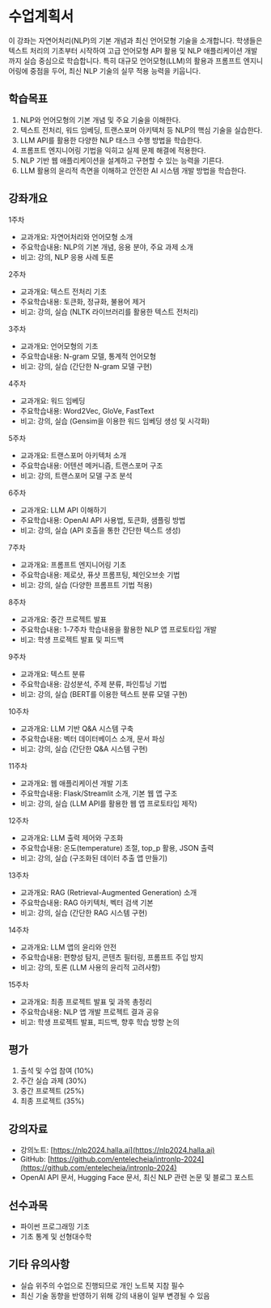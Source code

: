 # 수업계획서

이 강좌는 자연어처리(NLP)의 기본 개념과 최신 언어모형 기술을 소개합니다. 학생들은 텍스트 처리의 기초부터 시작하여 고급 언어모형 API 활용 및 NLP 애플리케이션 개발까지 실습 중심으로 학습합니다. 특히 대규모 언어모형(LLM)의 활용과 프롬프트 엔지니어링에 중점을 두어, 최신 NLP 기술의 실무 적용 능력을 키웁니다.

## 학습목표

1. NLP와 언어모형의 기본 개념 및 주요 기술을 이해한다.
2. 텍스트 전처리, 워드 임베딩, 트랜스포머 아키텍처 등 NLP의 핵심 기술을 실습한다.
3. LLM API를 활용한 다양한 NLP 태스크 수행 방법을 학습한다.
4. 프롬프트 엔지니어링 기법을 익히고 실제 문제 해결에 적용한다.
5. NLP 기반 웹 애플리케이션을 설계하고 구현할 수 있는 능력을 기른다.
6. LLM 활용의 윤리적 측면을 이해하고 안전한 AI 시스템 개발 방법을 학습한다.

## 강좌개요

1주차

- 교과개요: 자연어처리와 언어모형 소개
- 주요학습내용: NLP의 기본 개념, 응용 분야, 주요 과제 소개
- 비고: 강의, NLP 응용 사례 토론

2주차

- 교과개요: 텍스트 전처리 기초
- 주요학습내용: 토큰화, 정규화, 불용어 제거
- 비고: 강의, 실습 (NLTK 라이브러리를 활용한 텍스트 전처리)

3주차

- 교과개요: 언어모형의 기초
- 주요학습내용: N-gram 모델, 통계적 언어모형
- 비고: 강의, 실습 (간단한 N-gram 모델 구현)

4주차

- 교과개요: 워드 임베딩
- 주요학습내용: Word2Vec, GloVe, FastText
- 비고: 강의, 실습 (Gensim을 이용한 워드 임베딩 생성 및 시각화)

5주차

- 교과개요: 트랜스포머 아키텍처 소개
- 주요학습내용: 어텐션 메커니즘, 트랜스포머 구조
- 비고: 강의, 트랜스포머 모델 구조 분석

6주차

- 교과개요: LLM API 이해하기
- 주요학습내용: OpenAI API 사용법, 토큰화, 샘플링 방법
- 비고: 강의, 실습 (API 호출을 통한 간단한 텍스트 생성)

7주차

- 교과개요: 프롬프트 엔지니어링 기초
- 주요학습내용: 제로샷, 퓨샷 프롬프팅, 체인오브솟 기법
- 비고: 강의, 실습 (다양한 프롬프트 기법 적용)

8주차

- 교과개요: 중간 프로젝트 발표
- 주요학습내용: 1-7주차 학습내용을 활용한 NLP 앱 프로토타입 개발
- 비고: 학생 프로젝트 발표 및 피드백

9주차

- 교과개요: 텍스트 분류
- 주요학습내용: 감성분석, 주제 분류, 파인튜닝 기법
- 비고: 강의, 실습 (BERT를 이용한 텍스트 분류 모델 구현)

10주차

- 교과개요: LLM 기반 Q&A 시스템 구축
- 주요학습내용: 벡터 데이터베이스 소개, 문서 파싱
- 비고: 강의, 실습 (간단한 Q&A 시스템 구현)

11주차

- 교과개요: 웹 애플리케이션 개발 기초
- 주요학습내용: Flask/Streamlit 소개, 기본 웹 앱 구조
- 비고: 강의, 실습 (LLM API를 활용한 웹 앱 프로토타입 제작)

12주차

- 교과개요: LLM 출력 제어와 구조화
- 주요학습내용: 온도(temperature) 조절, top_p 활용, JSON 출력
- 비고: 강의, 실습 (구조화된 데이터 추출 앱 만들기)

13주차

- 교과개요: RAG (Retrieval-Augmented Generation) 소개
- 주요학습내용: RAG 아키텍처, 벡터 검색 기본
- 비고: 강의, 실습 (간단한 RAG 시스템 구현)

14주차

- 교과개요: LLM 앱의 윤리와 안전
- 주요학습내용: 편향성 탐지, 콘텐츠 필터링, 프롬프트 주입 방지
- 비고: 강의, 토론 (LLM 사용의 윤리적 고려사항)

15주차

- 교과개요: 최종 프로젝트 발표 및 과목 총정리
- 주요학습내용: NLP 앱 개발 프로젝트 결과 공유
- 비고: 학생 프로젝트 발표, 피드백, 향후 학습 방향 논의

## 평가

1. 출석 및 수업 참여 (10%)
2. 주간 실습 과제 (30%)
3. 중간 프로젝트 (25%)
4. 최종 프로젝트 (35%)

## 강의자료

- 강의노트: [https://nlp2024.halla.ai](https://nlp2024.halla.ai)
- GitHub: [https://github.com/entelecheia/intronlp-2024](https://github.com/entelecheia/intronlp-2024)
- OpenAI API 문서, Hugging Face 문서, 최신 NLP 관련 논문 및 블로그 포스트

## 선수과목

- 파이썬 프로그래밍 기초
- 기초 통계 및 선형대수학

## 기타 유의사항

- 실습 위주의 수업으로 진행되므로 개인 노트북 지참 필수
- 최신 기술 동향을 반영하기 위해 강의 내용이 일부 변경될 수 있음
